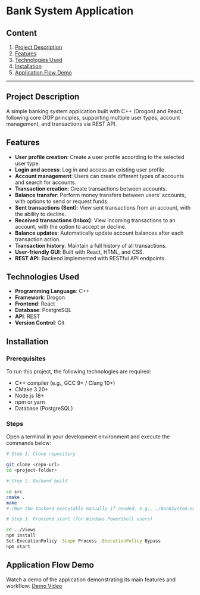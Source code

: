 # Bank System Application

## Content
1. [Project Description](#project-description)
2. [Features](#features)
3. [Technologies Used](#technologies-used)
4. [Installation](#installation)
5. [Application Flow Demo](#application-flow-demo)

---

## Project Description

A simple banking system application built with C++ (Drogon) and React, following core OOP principles, supporting multiple user types, account management, and transactions via REST API.

## Features

- **User profile creation**: Create a user profile according to the selected user type.
- **Login and access**: Log in and access an existing user profile.
- **Account management**: Users can create different types of accounts and search for accounts.
- **Transaction creation**: Create transactions between accounts.
- **Balance transfer**: Perform money transfers between users’ accounts, with options to send or request funds.
- **Sent transactions (Sent)**: View sent transactions from an account, with the ability to decline.
- **Received transactions (Inbox)**: View incoming transactions to an account, with the option to accept or decline.
- **Balance updates**: Automatically update account balances after each transaction action.
- **Transaction history**: Maintain a full history of all transactions.
- **User-friendly GUI**: Built with React, HTML, and CSS.
- **REST API**: Backend implemented with RESTful API endpoints.

## Technologies Used

- **Programming Language**: C++
- **Framework**: Drogon
- **Frontend**: React
- **Database**: PostgreSQL
- **API**: REST
- **Version Control**: Git

## Installation

### Prerequisites

To run this project, the following technologies are required:

- C++ compiler (e.g., GCC 9+ / Clang 10+)
- CMake 3.20+
- Node.js 18+
- npm or yarn
- Database (PostgreSQL)

### Steps

Open a terminal in your development environment and execute the commands below:

```bash
# Step 1. Clone repository

git clone <repo-url>
cd <project-folder>

# Step 2. Backend build

cd src
cmake .
make
# (Run the backend executable manually if needed, e.g., ./BankSystem.exe)

# Step 3. Frontend start (for Windows PowerShell users)

cd ../Views
npm install
Set-ExecutionPolicy -Scope Process -ExecutionPolicy Bypass
npm start
```

## Application Flow Demo

Watch a demo of the application demonstrating its main features and workflow: [Demo Video]([text](https://youtu.be/qdXNN0GQK5o))